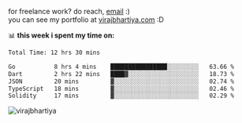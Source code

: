for freelance work? do reach, [email](mailto:vlbhartiya@gmail.com) :)<br/>
you can see my portfolio at [virajbhartiya.com](https://virajbhartiya.com) :D

📊 **this week i spent my time on:**

<!--START_SECTION:waka-->

```txt
Total Time: 12 hrs 30 mins

Go           8 hrs 4 mins    ████████████████░░░░░░░░░   63.66 %
Dart         2 hrs 22 mins   ████▓░░░░░░░░░░░░░░░░░░░░   18.73 %
JSON         20 mins         ▓░░░░░░░░░░░░░░░░░░░░░░░░   02.74 %
TypeScript   18 mins         ▓░░░░░░░░░░░░░░░░░░░░░░░░   02.46 %
Solidity     17 mins         ▓░░░░░░░░░░░░░░░░░░░░░░░░   02.29 %
```

<!--END_SECTION:waka-->

<p align="left"> <img src="https://komarev.com/ghpvc/?username=virajbhartiya&color=blue" alt="virajbhartiya" /> </p>
